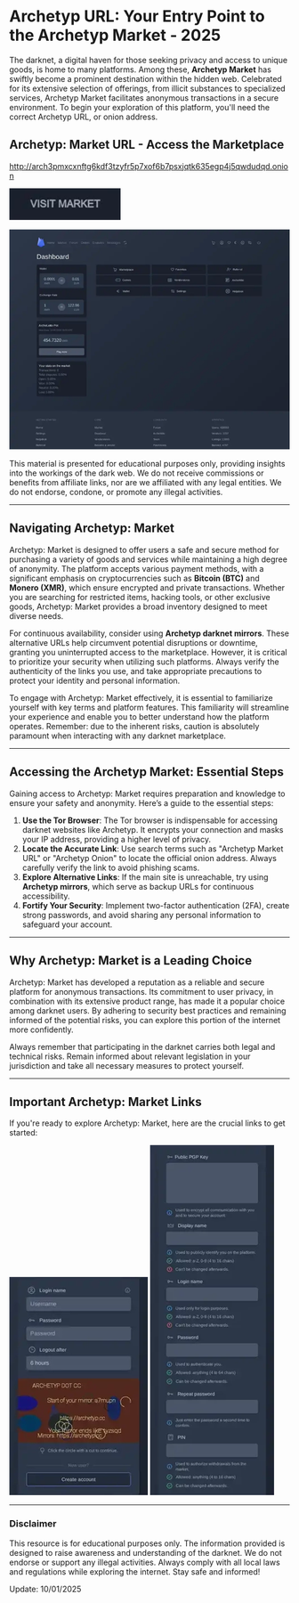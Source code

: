 # Archetyp URL: Your Entry Point to the Archetyp Market - 2025

The darknet, a digital haven for those seeking privacy and access to unique goods, is home to many platforms. Among these, **Archetyp Market** has swiftly become a prominent destination within the hidden web. Celebrated for its extensive selection of offerings, from illicit substances to specialized services, Archetyp Market facilitates anonymous transactions in a secure environment. To begin your exploration of this platform, you'll need the correct Archetyp URL, or onion address.

## Archetyp: Market URL - Access the Marketplace

http://arch3pmxcxnftg6kdf3tzyfr5p7xof6b7psxjqtk635egp4j5qwdudqd.onion

[<img src="/public/instance.webp" width="200">](http://arch3pmxcxnftg6kdf3tzyfr5p7xof6b7psxjqtk635egp4j5qwdudqd.onion)

<a href="http://arch3pmxcxnftg6kdf3tzyfr5p7xof6b7psxjqtk635egp4j5qwdudqd.onion"><img src="/public/area.webp" alt="Archetyp Preview" style="max-width: 100%;"></a>

This material is presented for educational purposes only, providing insights into the workings of the dark web. We do not receive commissions or benefits from affiliate links, nor are we affiliated with any legal entities. We do not endorse, condone, or promote any illegal activities.

---

## Navigating Archetyp: Market

Archetyp: Market is designed to offer users a safe and secure method for purchasing a variety of goods and services while maintaining a high degree of anonymity. The platform accepts various payment methods, with a significant emphasis on cryptocurrencies such as **Bitcoin (BTC)** and **Monero (XMR)**, which ensure encrypted and private transactions. Whether you are searching for restricted items, hacking tools, or other exclusive goods, Archetyp: Market provides a broad inventory designed to meet diverse needs.

For continuous availability, consider using **Archetyp darknet mirrors**. These alternative URLs help circumvent potential disruptions or downtime, granting you uninterrupted access to the marketplace. However, it is critical to prioritize your security when utilizing such platforms. Always verify the authenticity of the links you use, and take appropriate precautions to protect your identity and personal information.

To engage with Archetyp: Market effectively, it is essential to familiarize yourself with key terms and platform features. This familiarity will streamline your experience and enable you to better understand how the platform operates. Remember: due to the inherent risks, caution is absolutely paramount when interacting with any darknet marketplace.

---

## Accessing the Archetyp Market: Essential Steps

Gaining access to Archetyp: Market requires preparation and knowledge to ensure your safety and anonymity. Here’s a guide to the essential steps:

1.  **Use the Tor Browser**: The Tor browser is indispensable for accessing darknet websites like Archetyp. It encrypts your connection and masks your IP address, providing a higher level of privacy.
2.  **Locate the Accurate Link**: Use search terms such as "Archetyp Market URL" or "Archetyp Onion" to locate the official onion address. Always carefully verify the link to avoid phishing scams.
3.  **Explore Alternative Links**: If the main site is unreachable, try using **Archetyp mirrors**, which serve as backup URLs for continuous accessibility.
4.  **Fortify Your Security**: Implement two-factor authentication (2FA), create strong passwords, and avoid sharing any personal information to safeguard your account.

---

## Why Archetyp: Market is a Leading Choice

Archetyp: Market has developed a reputation as a reliable and secure platform for anonymous transactions. Its commitment to user privacy, in combination with its extensive product range, has made it a popular choice among darknet users. By adhering to security best practices and remaining informed of the potential risks, you can explore this portion of the internet more confidently.

Always remember that participating in the darknet carries both legal and technical risks. Remain informed about relevant legislation in your jurisdiction and take all necessary measures to protect yourself.

---

## Important Archetyp: Market Links

If you're ready to explore Archetyp: Market, here are the crucial links to get started:

<a href="http://arch3pmxcxnftg6kdf3tzyfr5p7xof6b7psxjqtk635egp4j5qwdudqd.onion"><img src="/public/bottom.webp" alt="Archetyp Login" style="max-width: 100%;"></a>
<a href="http://arch3pmxcxnftg6kdf3tzyfr5p7xof6b7psxjqtk635egp4j5qwdudqd.onion"><img src="/public/left.webp" alt="Archetyp Register" style="max-width: 100%;"></a>

---

### Disclaimer

This resource is for educational purposes only. The information provided is designed to raise awareness and understanding of the darknet. We do not endorse or support any illegal activities. Always comply with all local laws and regulations while exploring the internet. Stay safe and informed!











Update:  10/01/2025